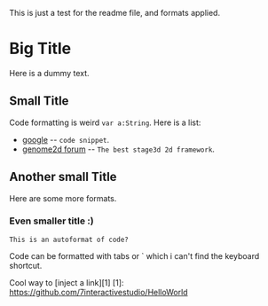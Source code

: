 This is just a test for the readme file, and formats applied.

Big Title
=========

Here is a dummy text.

Small Title
-----------

Code formatting is weird `var a:String`.
Here is a list:

* [google](http://google.com) -- `code snippet`.
* [genome2d forum](http://forum.genome2d.com) -- `The best stage3d 2d framework`.

Another small Title
-------------------

Here are some more formats.

### Even smaller title :)

    This is an autoformat of code?


Code can be formatted with tabs or \` which i can't find the keyboard shortcut.

Cool way to [inject a link][1]
[1]: https://github.com/7interactivestudio/HelloWorld